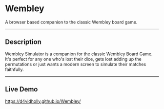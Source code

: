 # Wembley

A browser based companion to the classic Wembley board game.

---

## Description

Wembley Simulator is a companion for the classic Wembley Board Game. It's perfect for any one who's lost their dice, gets lost adding up the permutations or just wants a modern screen to simulate their matches faithfully.

---

## Live Demo

https://d4vidholly.github.io/Wembley/

